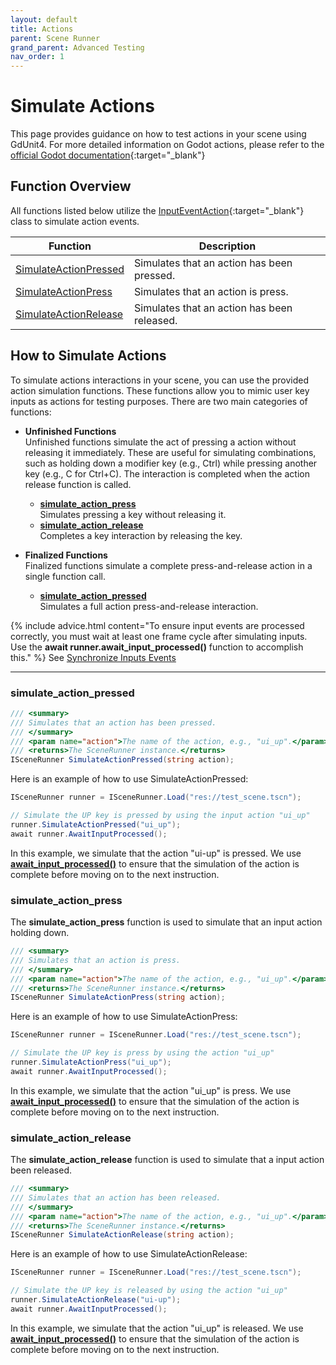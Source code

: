 ```yaml
---
layout: default
title: Actions
parent: Scene Runner
grand_parent: Advanced Testing
nav_order: 1
---
```



# Simulate Actions

This page provides guidance on how to test actions in your scene using GdUnit4.
For more detailed information on Godot actions, please refer to
the [official Godot documentation](https://docs.godotengine.org/en/stable/tutorials/inputs/inputevent.html#actions){:target="_blank"}

## Function Overview

All functions listed below utilize the
[InputEventAction](https://docs.godotengine.org/en/stable/classes/class_inputeventaction.html){:target="_blank"} class to simulate action events.


|Function|Description|
|---|---|
|[SimulateActionPressed](#simulate_action_pressed) | Simulates that an action has been pressed. |
|[SimulateActionPress](#simulate_action_press) | Simulates that an action is press. |
|[SimulateActionRelease](#simulate_action_release) | Simulates that an action has been released. |


## How to Simulate Actions

To simulate actions interactions in your scene, you can use the provided action simulation functions.
These functions allow you to mimic user key inputs as actions for testing purposes. There are two main categories of functions:

* **Unfinished Functions**<br>
    Unfinished functions simulate the act of pressing a action without releasing it immediately.
    These are useful for simulating combinations, such as holding down a modifier key (e.g., Ctrl) while pressing another key (e.g., C for Ctrl+C).
    The interaction is completed when the action release function is called.

  * **[simulate_action_press](#simulate_action_press)**<br>
    Simulates pressing a key without releasing it.<br>
  * **[simulate_action_release](#simulate_action_release)**<br>
    Completes a key interaction by releasing the key.

* **Finalized Functions**<br>
    Finalized functions simulate a complete press-and-release action in a single function call.

  * **[simulate_action_pressed](#simulate_action_pressed)**<br>
    Simulates a full action press-and-release interaction.

{% include advice.html
content="To ensure input events are processed correctly, you must wait at least one frame cycle after simulating inputs.
Use the <b>await runner.await_input_processed()</b> function to accomplish this."
%}
See [Synchronize Inputs Events]({{site.baseurl}}/advanced_testing/scene_runner/sync_inputs/#synchronize-inputs-events)

---

### simulate_action_pressed


```cs
/// <summary>
/// Simulates that an action has been pressed.
/// </summary>
/// <param name="action">The name of the action, e.g., "ui_up".</param>
/// <returns>The SceneRunner instance.</returns>
ISceneRunner SimulateActionPressed(string action);
```

Here is an example of how to use SimulateActionPressed:

```cs
ISceneRunner runner = ISceneRunner.Load("res://test_scene.tscn");

// Simulate the UP key is pressed by using the input action "ui_up"
runner.SimulateActionPressed("ui_up");
await runner.AwaitInputProcessed();
```


In this example, we simulate that the action "ui-up" is pressed.
We use **[await_input_processed()]({{site.baseurl}}/advanced_testing/scene_runner/sync_inputs/#synchronize-inputs-events)** to ensure that the simulation
of the action is complete before moving on to the next instruction.

### simulate_action_press

The **simulate_action_press** function is used to simulate that an input action holding down.


```cs
/// <summary>
/// Simulates that an action is press.
/// </summary>
/// <param name="action">The name of the action, e.g., "ui_up".</param>
/// <returns>The SceneRunner instance.</returns>
ISceneRunner SimulateActionPress(string action);
```

Here is an example of how to use SimulateActionPress:

```cs
ISceneRunner runner = ISceneRunner.Load("res://test_scene.tscn");

// Simulate the UP key is press by using the action "ui_up"
runner.SimulateActionPress("ui_up");
await runner.AwaitInputProcessed();
```


In this example, we simulate that the action "ui_up" is press.
We use **[await_input_processed()]({{site.baseurl}}/advanced_testing/scene_runner/sync_inputs/#synchronize-inputs-events)** to ensure that the simulation
of the action is complete before moving on to the next instruction.

### simulate_action_release

The **simulate_action_release** function is used to simulate that a input action been released.


```cs
/// <summary>
/// Simulates that an action has been released.
/// </summary>
/// <param name="action">The name of the action, e.g., "ui_up".</param>
/// <returns>The SceneRunner instance.</returns>
ISceneRunner SimulateActionRelease(string action);
```

Here is an example of how to use SimulateActionRelease:

```cs
ISceneRunner runner = ISceneRunner.Load("res://test_scene.tscn");

// Simulate the UP key is released by using the action "ui_up"
runner.SimulateActionRelease("ui-up");
await runner.AwaitInputProcessed();
```

In this example, we simulate that the action "ui_up" is released.
We use **[await_input_processed()]({{site.baseurl}}/advanced_testing/scene_runner/sync_inputs/#synchronize-inputs-events)** to ensure that the simulation
of the action is complete before moving on to the next instruction.
